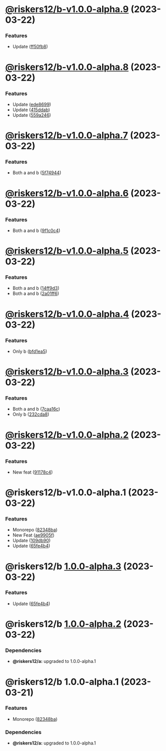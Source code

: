 # [@riskers12/b-v1.0.0-alpha.9](https://github.com/riskers/fe-bootstrap-template/compare/@riskers12/b-v1.0.0-alpha.8...@riskers12/b-v1.0.0-alpha.9) (2023-03-22)


### Features

* Update ([ff50fb8](https://github.com/riskers/fe-bootstrap-template/commit/ff50fb8118969a5a62578d10ec35bf009b3b4e71))

# [@riskers12/b-v1.0.0-alpha.8](https://github.com/riskers/fe-bootstrap-template/compare/@riskers12/b-v1.0.0-alpha.7...@riskers12/b-v1.0.0-alpha.8) (2023-03-22)


### Features

* Update ([ede8699](https://github.com/riskers/fe-bootstrap-template/commit/ede86999114470f8a7cc12514f332fd0b8fe452c))
* Update ([415ddab](https://github.com/riskers/fe-bootstrap-template/commit/415ddabb7af3e594c0d59280cd22f5d5855c6f6d))
* Update ([559a246](https://github.com/riskers/fe-bootstrap-template/commit/559a2460556a044da217cc7459ede78551e4903e))

# [@riskers12/b-v1.0.0-alpha.7](https://github.com/riskers/fe-bootstrap-template/compare/@riskers12/b-v1.0.0-alpha.6...@riskers12/b-v1.0.0-alpha.7) (2023-03-22)


### Features

* Both a and b ([5f74944](https://github.com/riskers/fe-bootstrap-template/commit/5f7494446d6167b69befdf2c0056beb8ae9d4210))

# [@riskers12/b-v1.0.0-alpha.6](https://github.com/riskers/fe-bootstrap-template/compare/@riskers12/b-v1.0.0-alpha.5...@riskers12/b-v1.0.0-alpha.6) (2023-03-22)


### Features

* Both a and b ([9f1c0c4](https://github.com/riskers/fe-bootstrap-template/commit/9f1c0c4fc1494eb5832ed4096a8a7bdb8a4f4f24))

# [@riskers12/b-v1.0.0-alpha.5](https://github.com/riskers/fe-bootstrap-template/compare/@riskers12/b-v1.0.0-alpha.4...@riskers12/b-v1.0.0-alpha.5) (2023-03-22)


### Features

* Both a and b ([14ff9d3](https://github.com/riskers/fe-bootstrap-template/commit/14ff9d37123bb85f3c7a6fc6bf329fb330aeb893))
* Both a and b ([2a01ff6](https://github.com/riskers/fe-bootstrap-template/commit/2a01ff61c3a5e583574bd0214d347148b1995d4d))

# [@riskers12/b-v1.0.0-alpha.4](https://github.com/riskers/fe-bootstrap-template/compare/@riskers12/b-v1.0.0-alpha.3...@riskers12/b-v1.0.0-alpha.4) (2023-03-22)


### Features

* Only b ([bfd1ea5](https://github.com/riskers/fe-bootstrap-template/commit/bfd1ea573959c3dc6ed8007f7534c58d37cd3a1c))

# [@riskers12/b-v1.0.0-alpha.3](https://github.com/riskers/fe-bootstrap-template/compare/@riskers12/b-v1.0.0-alpha.2...@riskers12/b-v1.0.0-alpha.3) (2023-03-22)


### Features

* Both a and b ([7caa16c](https://github.com/riskers/fe-bootstrap-template/commit/7caa16c8010117b27e14a9540473c02897dec138))
* Only b ([232cda8](https://github.com/riskers/fe-bootstrap-template/commit/232cda833b00b3206ac6efb9c52c1af10818254e))

# [@riskers12/b-v1.0.0-alpha.2](https://github.com/riskers/fe-bootstrap-template/compare/@riskers12/b-v1.0.0-alpha.1...@riskers12/b-v1.0.0-alpha.2) (2023-03-22)


### Features

* New feat ([91178c4](https://github.com/riskers/fe-bootstrap-template/commit/91178c41bff589c0b14640548b94d1166dbbd6ed))

# @riskers12/b-v1.0.0-alpha.1 (2023-03-22)


### Features

* Monorepo ([82348ba](https://github.com/riskers/fe-bootstrap-template/commit/82348ba67e7ef2e97637cf3fe902cc5db6722f1c))
* New Feat ([ae9905f](https://github.com/riskers/fe-bootstrap-template/commit/ae9905f7ceb193010d084e79a965597b4c0e881c))
* Update ([109db90](https://github.com/riskers/fe-bootstrap-template/commit/109db9008297c4be68be443d409dde0ea514d802))
* Update ([65fe4b4](https://github.com/riskers/fe-bootstrap-template/commit/65fe4b4b9328686bdd244919d88a69435d6db72f))

# @riskers12/b [1.0.0-alpha.3](https://github.com/riskers/fe-bootstrap-template/compare/@riskers12/b@1.0.0-alpha.2...@riskers12/b@1.0.0-alpha.3) (2023-03-22)


### Features

* Update ([65fe4b4](https://github.com/riskers/fe-bootstrap-template/commit/65fe4b4b9328686bdd244919d88a69435d6db72f))

# @riskers12/b [1.0.0-alpha.2](https://github.com/riskers/fe-bootstrap-template/compare/@riskers12/b@1.0.0-alpha.1...@riskers12/b@1.0.0-alpha.2) (2023-03-22)





### Dependencies

* **@riskers12/a:** upgraded to 1.0.0-alpha.1

# @riskers12/b 1.0.0-alpha.1 (2023-03-21)


### Features

* Monorepo ([82348ba](https://github.com/riskers/fe-bootstrap-template/commit/82348ba67e7ef2e97637cf3fe902cc5db6722f1c))





### Dependencies

* **@riskers12/a:** upgraded to 1.0.0-alpha.1
